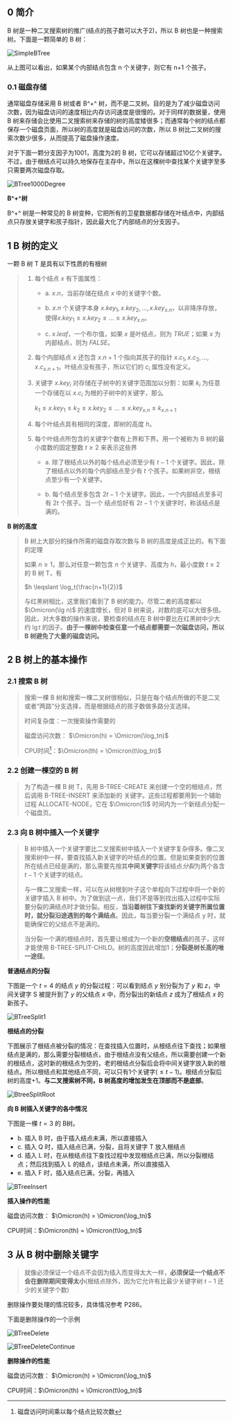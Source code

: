 ## 0 简介

B 树是一种二叉搜索树的推广(结点的孩子数可以大于2)，所以 B 树也是一种搜索树。下面是一颗简单的 B 树：

![SimpleBTree](../static/image/SimpleBTree.png)

从上图可以看出，如果某个内部结点包含 n 个关键字，则它有 n+1 个孩子。

### 0.1 磁盘存储

通常磁盘存储采用 B 树或者 B^+^ 树，而不是二叉树。目的是为了减少磁盘访问次数，因为磁盘访问的速度相比内存访问速度是很慢的。对于同样的数据量，使用 B 树来存储会比使用二叉搜索树来存储的树的高度矮很多；而通常每个树的结点都保存一个磁盘页面，所以树的高度就是磁盘访问的次数，所以 B 树比二叉树的搜索次数少很多，从而提高了磁盘操作速度。

对于下面一颗分支因子为1001，高度为2的 B 树，它可以存储超过10亿个关键字。不过，由于根结点可以持久地保存在主存中，所以在这棵树中查找某个关键字至多只需要两次磁盘存取。

![BTree1000Degree](../static/image/BTree1000Degree.png)



**B^+^树**

B^+^ 树是一种常见的 B 树变种，它把所有的卫星数据都存储在叶结点中，内部结点只存放关键字和孩子指针，因此最大化了内部结点的分支因子。



## 1 B 树的定义

一颗 B 树 T 是具有以下性质的有根树

> 1. 每个结点 $x$ 有下面属性：
>
>    - a. $x.n$，当前存储在结点 $x$ 中的关键字个数。 
>
>    - b. $x.n$ 个关键字本身 $x.key_1, x.key_2, ..., x.key_{x.n}$，以非降序存放，使得$x.key_1 \leqslant x.key_2 \leqslant...\leqslant x.key_{x.n}$。
>
>    - c. $x.leaf$，一个布尔值，如果 $x$ 是叶结点，则为 $TRUE$；如果 $x$ 为内部结点，则为 $FALSE$。
>
> 2. 每个内部结点 $x$ 还包含 $x.n+1$ 个指向其孩子的指针 $x.c_1, x.c_2, ..., x.c_{x.n+1}$。叶结点没有孩子，所以它们的 $c_i$ 属性没有定义。
>
> 3. 关键字 $x.key_i$ 对存储在子树中的关键字范围加以分割：如果 $k_i$ 为任意一个存储在以 $x.c_i$ 为根的子树中的关键字，那么
>
>    $k_1 \leqslant x.key_1 \leqslant k_2 \leqslant x.key_2 \leqslant ... \leqslant x.key_{x.n} \leqslant k_{x.n+1}$
>
> 4. 每个叶结点具有相同的深度，即树的高度 $h$。
>
> 5. 每个叶结点所包含的关键字个数有上界和下界。用一个被称为 B 树的最小度数的固定整数 $t\geqslant2$ 来表示这些界
>
>    - a. 除了根结点以外的每个结点必须至少有 $t-1$ 个关键字。因此，除了根结点以外的每个内部结点至少有 $t$ 个孩子。如果树非空，根结点至少有一个关键字。
>
>    - b. 每个结点至多包含 $2t-1$ 个关键字。因此，一个内部结点至多可有 $2t$ 个孩子。当一个 结点恰好有 $2t-1$ 个关键字时，称该结点是满的。



**B 树的高度**

> B 树上大部分的操作所需的磁盘存取次数与 B 树的高度是成正比的。有下面的定理
>
> 如果 $n \geqslant 1$，那么对任意一颗包含 $n$ 个关键字、高度为 $h$，最小度数 $t \geqslant 2$ 的 B 树 T，有
>
> $h \leqslant \log_t{\frac{n+1}{2}}$
>
> 与红黑树相比，这里我们看到了 B 树的能力。尽管二者的高度都以 $\Omicron(\lg n)$ 的速度增长，但对 B 树来说，对数的底可以大很多倍。因此，对大多数的操作来说，要检查的结点在 B 树中要比在红黑树中少大约 $\lg t$ 的因子。**由于一棵树中检查任意一个结点都需要一次磁盘访问，所以 B 树避免了大量的磁盘访问。**



## 2 B 树上的基本操作

### 2.1 搜索 B 树

> 搜索一棵 B 树和搜索一棵二叉树很相似，只是在每个结点所做的不是二叉或者“两路”分支选择，而是根据结点的孩子数做多路分支选择。
>
> 时间复杂度：一次搜索操作需要的
>
> 磁盘访问次数： $\Omicron(h) = \Omicron(\log_tn)$ 
>
> CPU时间[^1]：$\Omicron(th) = \Omicron(t\log_tn)$

### 2.2 创建一棵空的 B 树

> 为了构造一棵 B 树 T，先用 B-TREE-CREATE 来创建一个空的根结点，然后调用 B-TREE-INSERT 来添加新的 关键字。这些过程都要用到一个辅助过程 ALLOCATE-NODE，它在 $\Omicron(1)$ 时间内为一个新结点分配一个磁盘页。

### 2.3 向 B 树中插入一个关键字

> B 树中插入一个关键字要比二叉搜索树中插入一个关键字复杂得多。像二叉搜索树中一样，要查找插入新关键字的叶结点的位置。但是如果查到的位置所在结点已经是满的，那么需要先按其**中间关键字**将该结点$分裂$为两个各含 $t-1$ 个关键字的结点。
>
> 与一棵二叉搜索一样，可以在从树根到叶子这个单程向下过程中将一个新的关键字插入 B 树中。为了做到这一点，我们不是等到找出插入过程中实际要分裂的满结点时才做分裂。相反，**当沿着树往下查找新的关键字所属位置时，就分裂沿途遇到的每个满结点**。因此，每当要分裂一个满结点 y 时，就能确保它的父结点不是满的。
>
> 当分裂一个满的根结点时，首先要让根成为一个新的**空根结点**的孩子，这样才能使用 B-TREE-SPLIT-CHILD。树的高度因此增加1；**分裂是树长高的唯一途径**。

**普通结点的分裂**

下图是一个 $t=4$ 的结点 $y$ 的分裂过程：可以看到结点 $y$ 别分裂为了 $y$ 和 $z$，中间关键字 S 被提升到了 $y$ 的父结点 $x$ 中，而分裂出的新结点 $z$ 成为了根结点 $x$ 的新孩子。

![BTreeSplit1](../static/image/BTreeSplit1.png)



**根结点的分裂**

下图展示了根结点被分裂的情况：在查找插入位置时，从根结点往下查找；如果根结点是满的，那么需要分裂根结点，由于根结点没有父结点，所以需要创建一个新的根结点，这时新的根结点为空的，老的根结点分裂后会将中间关键字放入新的根结点。所以根结点和其他结点不同，可以只有1个关键字($\leqslant t-1$)。根结点分裂后树的高度+1。**与二叉搜索树不同，B 树高度的增加发生在顶部而不是底部**。

![BtreeSplitRoot](../static/image/BtreeSplitRoot.png)

**向 B 树插入关键字的各中情况**

下图是一棵 $t=3$ 的 B树。

- b. 插入 B 时，由于插入结点未满，所以直接插入
- c. 插入 Q 时，插入结点已满，分裂，且将关键字 T 放入根结点
- d. 插入 L 时，在从根结点往下查找过程中发现根结点已满，所以分裂根结点；然后找到插入 L 的结点，该结点未满，所以直接插入
- e. 插入 F 时，插入结点已满，分裂，再插入

![BTreeInsert](../static/image/BTreeInsert.png)



**插入操作的性能**

磁盘访问次数： $\Omicron(h) = \Omicron(\log_tn)$ 

CPU时间：$\Omicron(th) = \Omicron(t\log_tn)$



## 3 从 B 树中删除关键字

> 就像必须保证一个结点不会因为插入而变得太大一样，**必须保证一个结点不会在删除期间变得太小**(根结点除外，因为它允许有比最少关键字树 $t-1$ 还少的关键字个数)

删除操作要处理的情况较多，具体情况参考 P286。

下面是删除操作的一个示例

![BTreeDelete](../static/image/BTreeDelete.png)

![BTreeDeleteContinue](../static/image/BTreeDeleteContinue.png)

**删除操作的性能**

磁盘访问次数： $\Omicron(h) = \Omicron(\log_tn)$ 

CPU时间：$\Omicron(th) = \Omicron(t\log_tn)$





[^1]:磁盘访问时间乘以每个结点比较次数